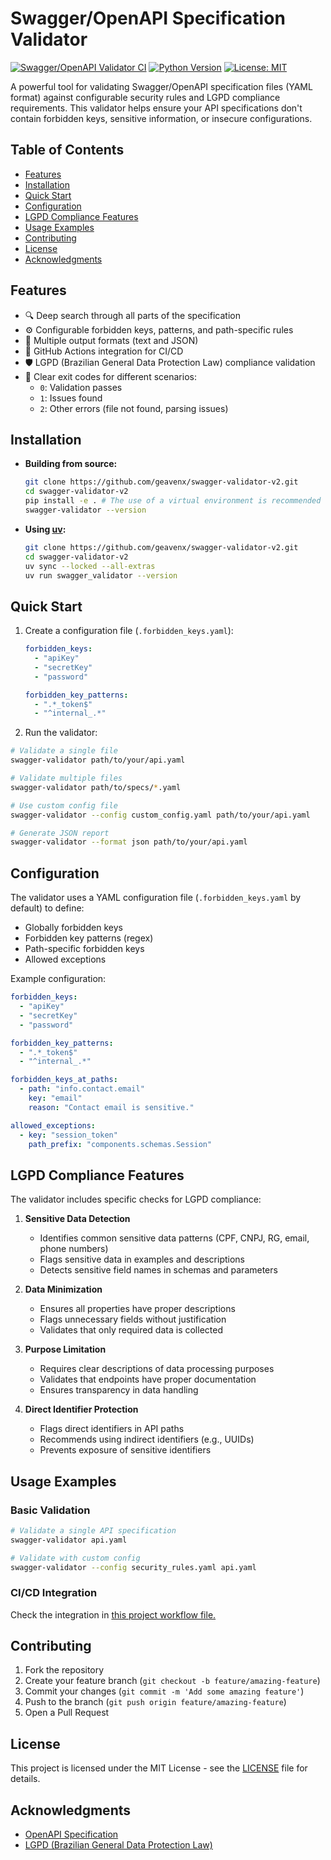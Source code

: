 # Swagger/OpenAPI Specification Validator

[![Swagger/OpenAPI Validator CI](https://github.com/geavenx/swagger-validator-v2/actions/workflows/swagger_validator.yml/badge.svg)](https://github.com/geavenx/swagger-validator-v2/actions/workflows/swagger_validator.yml)
[![Python Version](https://img.shields.io/badge/python-3.8%2B-blue)](https://www.python.org/downloads/)
[![License: MIT](https://img.shields.io/badge/License-MIT-yellow.svg)](https://opensource.org/licenses/MIT)

A powerful tool for validating Swagger/OpenAPI specification files (YAML format) against configurable security rules and LGPD compliance requirements. This validator helps ensure your API specifications don't contain forbidden keys, sensitive information, or insecure configurations.

## Table of Contents

- [Features](#features)
- [Installation](#installation)
- [Quick Start](#quick-start)
- [Configuration](#configuration)
- [LGPD Compliance Features](#lgpd-compliance-features)
- [Usage Examples](#usage-examples)
- [Contributing](#contributing)
- [License](#license)
- [Acknowledgments](#acknowledgments)

## Features

- 🔍 Deep search through all parts of the specification
- ⚙️ Configurable forbidden keys, patterns, and path-specific rules
- 📝 Multiple output formats (text and JSON)
- 🔄 GitHub Actions integration for CI/CD
- 🛡️ LGPD (Brazilian General Data Protection Law) compliance validation
- 🚦 Clear exit codes for different scenarios:
  - `0`: Validation passes
  - `1`: Issues found
  - `2`: Other errors (file not found, parsing issues)

## Installation

- **Building from source:**

    ```bash
    git clone https://github.com/geavenx/swagger-validator-v2.git
    cd swagger-validator-v2
    pip install -e . # The use of a virtual environment is recommended
    swagger-validator --version
    ```

- **Using [uv](https://docs.astral.sh/uv/):**

    ```bash
    git clone https://github.com/geavenx/swagger-validator-v2.git
    cd swagger-validator-v2
    uv sync --locked --all-extras
    uv run swagger_validator --version
    ```


## Quick Start

1. Create a configuration file (`.forbidden_keys.yaml`):

    ```yaml
    forbidden_keys:
      - "apiKey"
      - "secretKey"
      - "password"

    forbidden_key_patterns:
      - ".*_token$"
      - "^internal_.*"
    ```

2. Run the validator:

```bash
# Validate a single file
swagger-validator path/to/your/api.yaml

# Validate multiple files
swagger-validator path/to/specs/*.yaml

# Use custom config file
swagger-validator --config custom_config.yaml path/to/your/api.yaml

# Generate JSON report
swagger-validator --format json path/to/your/api.yaml
```

## Configuration

The validator uses a YAML configuration file (`.forbidden_keys.yaml` by default) to define:

- Globally forbidden keys
- Forbidden key patterns (regex)
- Path-specific forbidden keys
- Allowed exceptions

Example configuration:

```yaml
forbidden_keys:
  - "apiKey"
  - "secretKey"
  - "password"

forbidden_key_patterns:
  - ".*_token$"
  - "^internal_.*"

forbidden_keys_at_paths:
  - path: "info.contact.email"
    key: "email"
    reason: "Contact email is sensitive."

allowed_exceptions:
  - key: "session_token"
    path_prefix: "components.schemas.Session"
```

## LGPD Compliance Features

The validator includes specific checks for LGPD compliance:

1. **Sensitive Data Detection**
   - Identifies common sensitive data patterns (CPF, CNPJ, RG, email, phone numbers)
   - Flags sensitive data in examples and descriptions
   - Detects sensitive field names in schemas and parameters

2. **Data Minimization**
   - Ensures all properties have proper descriptions
   - Flags unnecessary fields without justification
   - Validates that only required data is collected

3. **Purpose Limitation**
   - Requires clear descriptions of data processing purposes
   - Validates that endpoints have proper documentation
   - Ensures transparency in data handling

4. **Direct Identifier Protection**
   - Flags direct identifiers in API paths
   - Recommends using indirect identifiers (e.g., UUIDs)
   - Prevents exposure of sensitive identifiers

## Usage Examples

### Basic Validation

```bash
# Validate a single API specification
swagger-validator api.yaml

# Validate with custom config
swagger-validator --config security_rules.yaml api.yaml
```

### CI/CD Integration

Check the integration in [this project workflow file.](.github/workflows/swagger_validator.yml)

## Contributing

1. Fork the repository
2. Create your feature branch (`git checkout -b feature/amazing-feature`)
3. Commit your changes (`git commit -m 'Add some amazing feature'`)
4. Push to the branch (`git push origin feature/amazing-feature`)
5. Open a Pull Request

## License

This project is licensed under the MIT License - see the [LICENSE](LICENSE) file for details.

## Acknowledgments

- [OpenAPI Specification](https://swagger.io/specification/)
- [LGPD (Brazilian General Data Protection Law)](https://www.gov.br/cidadania/pt-br/acesso-a-informacao/lgpd)
